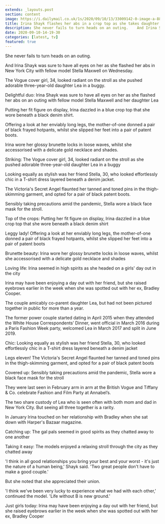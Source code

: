 ```yaml
---
extends: _layouts.post
section: content
image: https://i.dailymail.co.uk/1s/2020/09/10/13/33009142-0-image-a-88_1599741188700.jpg 
title: Irina Shayk flashes her abs in a crop top as she takes daughter Lea out with Stella Maxwell 
description: She never fails to turn heads on an outing.    And Irina Shayk was sure to have all eyes on her as she flashed her abs in New York City with fellow model Stella Maxwell on Wednesday. 
date: 2020-09-10-14-19-30 
categories: [latest, tv] 
featured: true 
--- 
```

She never fails to turn heads on an outing.   

And Irina Shayk was sure to have all eyes on her as she flashed her abs in New York City with fellow model Stella Maxwell on Wednesday.  

The Vogue cover girl, 34, looked radiant on the stroll as she pushed adorable three-year-old daughter Lea in a buggy. 

Delightful duo: Irina Shayk was sure to have all eyes on her as she flashed her abs on an outing with fellow model Stella Maxwell and her daughter Lea

Putting her fit figure on display, Irina dazzled in a blue crop top that she wore beneath a black denim shirt. 

Offering a look at her enviably long legs, the mother-of-one donned a pair of black frayed hotpants, whilst she slipped her feet into a pair of patent boots.

Irina wore her glossy brunette locks in loose waves, whilst she accessorised with a delicate gold necklace and shades. 

Striking: The Vogue cover girl, 34, looked radiant on the stroll as she pushed adorable three-year-old daughter Lea in a buggy

Looking equally as stylish was her friend Stella, 30, who looked effortlessly chic in a T-shirt dress layered beneath a denim jacket. 

The Victoria's Secret Angel flaunted her tanned and toned pins in the thigh-skimming garment, and opted for a pair of black patent boots.

Sensibly taking precautions amid the pandemic, Stella wore a black face mask for the stroll.  

Top of the crops: Putting her fit figure on display, Irina dazzled in a blue crop top that she wore beneath a black denim shirt

Leggy lady! Offering a look at her enviably long legs, the mother-of-one donned a pair of black frayed hotpants, whilst she slipped her feet into a pair of patent boots

Brunette beauty: Irina wore her glossy brunette locks in loose waves, whilst she accessorised with a delicate gold necklace and shades

Loving life: Irina seemed in high spirits as she headed on a girls' day out in the city

Irina may have been enjoying a day out with her friend, but she raised eyebrows earlier in the week when she was spotted out with her ex, Bradley Cooper.

The couple amicably co-parent daughter Lea, but had not been pictured together in public for more than a year.  

The former power couple started dating in April 2015 when they attended the White House Correspondents’ Dinner, went official in March 2016 during a Paris Fashion Week party, welcomed Lea in March 2017 and split in June 2019.

Chic: Looking equally as stylish was her friend Stella, 30, who looked effortlessly chic in a T-shirt dress layered beneath a denim jacket

Legs eleven! The Victoria's Secret Angel flaunted her tanned and toned pins in the thigh-skimming garment, and opted for a pair of black patent boots

Covered up: Sensibly taking precautions amid the pandemic, Stella wore a black face mask for the stroll

They were last seen in February arm in arm at the British Vogue and Tiffany & Co. celebrate Fashion and Film Party at Annabel’s.

The two share custody of Lea who is seen often with both mom and dad in New York City. But seeing all three together is a rarity.

In January Irina touched on her relationship with Bradley when she sat down with Harper's Bazaar magazine.

Catching up: The gal pals seemed in good spirits as they chatted away to one another 

Taking it easy: The models enjoyed a relaxing stroll through the city as they chatted away 

'I think in all good relationships you bring your best and your worst - it's just the nature of a human being,' Shayk said. 'Two great people don't have to make a good couple.'

But she noted that she appreciated their union.

'I think we've been very lucky to experience what we had with each other,' continued the model. 'Life without B is new ground.'

Just girls today: Irina may have been enjoying a day out with her friend, but she raised eyebrows earlier in the week when she was spotted out with her ex, Bradley Cooper

